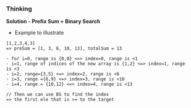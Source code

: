 ### Thinking
**Solution - Prefix Sum + Binary Search**
- Example to illustrate
```aidl
[1,2,3,4,3]
=> preSum = [1, 3, 6, 10, 13], totalSum = 13

- for i=0, range is {0,0} <=> index=0, range is <1
- i=1, range of indices of the new array is {1,2} <=> index=1, range is <3
- i=2, range={3,5} <=> index=2, range is <6
- i=3, range ={6,9} <=> index=3, range is <10
- i=4, range = {10,12} <=> index=4, range is <13

// Then we can use BS to find the index
=> the first ele that is >= to the target
```